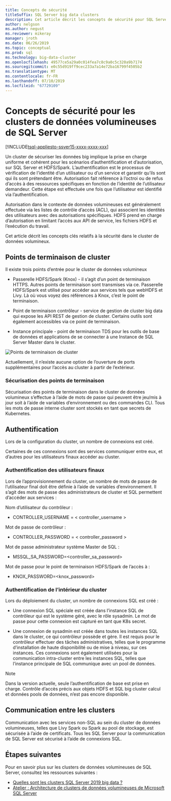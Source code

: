 ```yaml
---
title: Concepts de sécurité
titleSuffix: SQL Server big data clusters
description: Cet article décrit les concepts de sécurité pour SQL Server 2019 cluster de données volumineux (version préliminaire). Cela inclut les décrivant les points de terminaison de cluster et l’authentification du cluster.
author: nelgson
ms.author: negust
ms.reviewer: mikeray
manager: jroth
ms.date: 06/26/2019
ms.topic: conceptual
ms.prod: sql
ms.technology: big-data-cluster
ms.openlocfilehash: 49577ce5a29a0c014fea7c8c9a0c5c320a9b7174
ms.sourcegitcommit: e0c55d919ff9cec233a7a14e72ba16799f4505b2
ms.translationtype: MT
ms.contentlocale: fr-FR
ms.lasthandoff: 07/10/2019
ms.locfileid: "67729109"
---
```

# <a name="security-concepts-for-sql-server-big-data-clusters"></a>Concepts de sécurité pour les clusters de données volumineuses de SQL Server

[!INCLUDE[tsql-appliesto-ssver15-xxxx-xxxx-xxx](../includes/tsql-appliesto-ssver15-xxxx-xxxx-xxx.md)]

Un cluster de sécuriser les données big implique la prise en charge uniforme et cohérent pour les scénarios d’authentification et d’autorisation, sur SQL Server et HDFS/Spark. L’authentification est le processus de vérification de l’identité d’un utilisateur ou d’un service et garantir qu’ils sont qui ils sont prétendant être. Autorisation fait référence à l’octroi ou de refus d’accès à des ressources spécifiques en fonction de l’identité de l’utilisateur demandeur. Cette étape est effectuée une fois que l’utilisateur est identifié via l’authentification.

Autorisation dans le contexte de données volumineuses est généralement effectuée via les listes de contrôle d’accès (ACL), qui associent les identités des utilisateurs avec des autorisations spécifiques. HDFS prend en charge d’autorisation en limitant l’accès aux API de service, les fichiers HDFS et l’exécution du travail.

Cet article décrit les concepts clés relatifs à la sécurité dans le cluster de données volumineux.

## <a name="cluster-endpoints"></a>Points de terminaison de cluster

Il existe trois points d’entrée pour le cluster de données volumineux

* Passerelle HDFS/Spark (Knox) - il s’agit d’un point de terminaison HTTPS. Autres points de terminaison sont transmises via ce. Passerelle HDFS/Spark est utilisé pour accéder aux services tels que webHDFS et Livy. Là où vous voyez des références à Knox, c’est le point de terminaison.

* Point de terminaison contrôleur - service de gestion de cluster big data qui expose les API REST de gestion de cluster. Certains outils sont également accessibles via ce point de terminaison.

* Instance principale - point de terminaison TDS pour les outils de base de données et applications de se connecter à une Instance de SQL Server Master dans le cluster.

![Points de terminaison de cluster](media/concept-security/cluster_endpoints.png)

Actuellement, il n’existe aucune option de l’ouverture de ports supplémentaires pour l’accès au cluster à partir de l’extérieur.

### <a name="how-endpoints-are-secured"></a>Sécurisation des points de terminaison

Sécurisation des points de terminaison dans le cluster de données volumineux s’effectue à l’aide de mots de passe qui peuvent être jeu/mis à jour soit à l’aide de variables d’environnement ou des commandes CLI. Tous les mots de passe interne cluster sont stockés en tant que secrets de Kubernetes.  

## <a name="authentication"></a>Authentification

Lors de la configuration du cluster, un nombre de connexions est créé.

Certaines de ces connexions sont des services communiquer entre eux, et d’autres pour les utilisateurs finaux accéder au cluster.

### <a name="end-user-authentication"></a>Authentification des utilisateurs finaux
Lors de l’approvisionnement du cluster, un nombre de mots de passe de l’utilisateur final doit être définie à l’aide de variables d’environnement. Il s’agit des mots de passe des administrateurs de cluster et SQL permettent d’accéder aux services :

Nom d’utilisateur du contrôleur :
 + CONTROLLER_USERNAME = < controller_username >

Mot de passe de contrôleur :  
 + CONTROLLER_PASSWORD = < controller_password >

Mot de passe administrateur système Master de SQL : 
 + MSSQL_SA_PASSWORD=<controller_sa_password>

Mot de passe pour le point de terminaison HDFS/Spark de l’accès à :
 + KNOX_PASSWORD=<knox_password>

### <a name="intra-cluster-authentication"></a>Authentification de l’intérieur du cluster

Lors du déploiement du cluster, un nombre de connexions SQL est créé :

* Une connexion SQL spéciale est créée dans l’instance SQL de contrôleur qui est le système géré, avec le rôle sysadmin. Le mot de passe pour cette connexion est capturé en tant que K8s secret.

* Une connexion de sysadmin est créée dans toutes les instances SQL dans le cluster, ce qui contrôleur possède et gère. Il est requis pour le contrôleur effectuer des tâches administratives, telles que le programme d’installation de haute disponibilité ou de mise à niveau, sur ces instances. Ces connexions sont également utilisées pour la communication intra-cluster entre les instances SQL, telles que l’instance principale de SQL communique avec un pool de données.

> [!NOTE]
> Dans la version actuelle, seule l’authentification de base est prise en charge. Contrôle d’accès précis aux objets HDFS et SQL big cluster calcul et données pools de données, n’est pas encore disponible.

## <a name="intra-cluster-communication"></a>Communication entre les clusters

Communication avec les services non-SQL au sein du cluster de données volumineuses, telles que Livy Spark ou Spark au pool de stockage, est sécurisée à l’aide de certificats. Tous les SQL Server pour la communication de SQL Server est sécurisé à l’aide de connexions SQL.

## <a name="next-steps"></a>Étapes suivantes

Pour en savoir plus sur les clusters de données volumineuses de SQL Server, consultez les ressources suivantes :

- [Quelles sont les clusters SQL Server 2019 big data ?](big-data-cluster-overview.md)
- [Atelier : Architecture de clusters de données volumineuses de Microsoft SQL Server](https://github.com/Microsoft/sqlworkshops/tree/master/sqlserver2019bigdataclusters)
